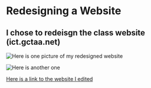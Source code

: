# Redesigning a Website

## I chose to redeisgn the class website (ict.gctaa.net)


![Here is one picture of my redesigned website](file:///Users/1011386/Desktop/website/screenshot_of_website1.png)

![Here is another one](file:///Users/1011386/Desktop/website/screenshot_of_website2.png)

[Here is a link to the website I edited](ict.gctaa.net)
